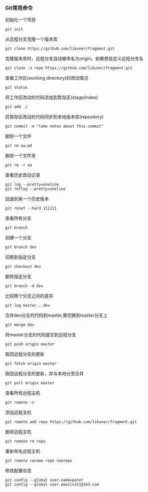 ### Git常用命令
初始化一个项目
```
git init
```
从远程分支克隆一个版本库
```
git clone https://github.com/likuner/fragment.git
```
克隆版本库时，远程分支自动被命名为origin，如果想自定义远程分支名
```
git clone -o repo https://github.com/likuner/fragment.git
```
查看工作区(working directory)的改动情况
```
git status
```
将工作区改动的代码添加到暂存区(stage/index)
```
git add ./
```
将暂存区改动的代码同步到本地版本库(repository)
```
git commit -m "take notes about this commit"
```
删除一个文件
```
git rm aa.md
```
删除一个文件夹
```
git rm -r aa
```
查看历史改动记录
```
git log --pretty=oneline
git reflog --pretty=oneline
```
回退到某一个历史版本
```
git reset --hard 111111
```
查看所有分支
```
git branch
```
创建一个分支
```
git branch dev
```
切换到指定分支
```
git checkout dev
```
删除指定分支
```
git branch -d dev
```
比较两个分支之间的差异
```
git log master...dev
```
合并dev分支的代码到master,需切换到master分支上
```
git merge dev
```
将master分支的代码提交到远程分支
```
git push origin master
```
取回远程分支的更新
```
git fetch origin master
```
取回远程分支的更新，并与本地分至合并
```
git pull origin master
```
查看所有远程主机
```
git remote -v
```
添加远程主机
```
git remote add repo https://github.com/likuner/fragment.git
```
删除远程主机
```
git remote rm repo
```
重新命名远程主机
```
git remote rename repo newrepo
```
修改配置信息
```
git config --global user.name=peter
git config --global user.email=111@163.com
```

